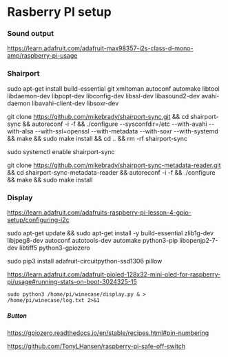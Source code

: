 # Rasberry PI setup

### Sound output

https://learn.adafruit.com/adafruit-max98357-i2s-class-d-mono-amp/raspberry-pi-usage


### Shairport

sudo apt-get install build-essential git xmltoman autoconf automake libtool libdaemon-dev libpopt-dev libconfig-dev libssl-dev libasound2-dev avahi-daemon libavahi-client-dev libsoxr-dev

git clone https://github.com/mikebrady/shairport-sync.git && cd shairport-sync && autoreconf -i -f && ./configure --sysconfdir=/etc --with-avahi --with-alsa --with-ssl=openssl --with-metadata --with-soxr --with-systemd && make && sudo make install && cd .. && rm -rf shairport-sync

sudo systemctl enable shairport-sync

git clone https://github.com/mikebrady/shairport-sync-metadata-reader.git && cd shairport-sync-metadata-reader && autoreconf -i -f && ./configure && make && sudo make install


### Display

https://learn.adafruit.com/adafruits-raspberry-pi-lesson-4-gpio-setup/configuring-i2c

sudo apt-get update && sudo apt-get install -y build-essential zlib1g-dev libjpeg8-dev autoconf autotools-dev automake python3-pip libopenjp2-7-dev libtiff5 python3-gpiozero

sudo pip3 install adafruit-circuitpython-ssd1306 pillow 

https://learn.adafruit.com/adafruit-pioled-128x32-mini-oled-for-raspberry-pi/usage#running-stats-on-boot-3024325-15


```
sudo python3 /home/pi/winecase/display.py & > /home/pi/winecase/log.txt 2>&1
```


##### Button

https://gpiozero.readthedocs.io/en/stable/recipes.html#pin-numbering

https://github.com/TonyLHansen/raspberry-pi-safe-off-switch
